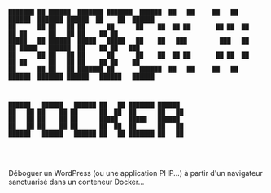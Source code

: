     ███████ ██ ██████  ███████ ███████  ██████  ██   ██     ██   ██ ██████  ███████ ██████  ██    ██  ██████  
    ██      ██ ██   ██ ██      ██      ██    ██  ██ ██       ██ ██  ██   ██ ██      ██   ██ ██    ██ ██       
    █████   ██ ██████  █████   █████   ██    ██   ███         ███   ██   ██ █████   ██████  ██    ██ ██   ███ 
    ██      ██ ██   ██ ██      ██      ██    ██  ██ ██       ██ ██  ██   ██ ██      ██   ██ ██    ██ ██    ██ 
    ██      ██ ██   ██ ███████ ██       ██████  ██   ██     ██   ██ ██████  ███████ ██████   ██████   ██████  
                                                                                                              
                                                                                                              
    ██████   ██████   ██████ ██   ██ ███████ ██████                                                           
    ██   ██ ██    ██ ██      ██  ██  ██      ██   ██                                                          
    ██   ██ ██    ██ ██      █████   █████   ██████                                                           
    ██   ██ ██    ██ ██      ██  ██  ██      ██   ██                                                          
    ██████   ██████   ██████ ██   ██ ███████ ██   ██                                                          
                                                                                                          
                                                                                                          
Déboguer un WordPress (ou une application PHP...) à partir d'un navigateur sanctuarisé dans un conteneur Docker...
